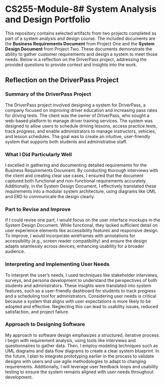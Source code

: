 # CS255-Module-8# System Analysis and Design Portfolio

This repository contains selected artifacts from two projects completed as part of a system analysis and design course. The included documents are the **Business Requirements Document** from Project One and the **System Design Document** from Project Two. These documents demonstrate the ability to gather customer requirements and design a system to meet those needs. Below is a reflection on the DriverPass project, addressing the provided questions to provide context and insights into the work.

## Reflection on the DriverPass Project

### Summary of the DriverPass Project
The DriverPass project involved designing a system for DriverPass, a company focused on improving driver education and increasing pass rates for driving tests. The client was the owner of DriverPass, who sought a web-based platform to manage driver training services. The system was designed to allow users to schedule driving lessons, access practice tests, track progress, and enable administrators to manage instructors, vehicles, and lesson schedules. The goal was to create an intuitive, user-friendly system that supports both students and administrative staff.

### What I Did Particularly Well
I excelled in gathering and documenting detailed requirements for the Business Requirements Document. By conducting thorough interviews with the client and creating clear use cases, I ensured that the document captured both functional and non-functional requirements accurately. Additionally, in the System Design Document, I effectively translated these requirements into a modular system architecture, using diagrams like UML and ERD to communicate the design clearly.

### Part to Revise and Improve
If I could revise one part, I would focus on the user interface mockups in the System Design Document. While functional, they lacked sufficient detail on user experience elements like accessibility features and responsive design. To improve, I would incorporate wireframes with annotations for accessibility (e.g., screen reader compatibility) and ensure the design adapts seamlessly across devices, enhancing usability for a broader audience.

### Interpreting and Implementing User Needs
To interpret the user’s needs, I used techniques like stakeholder interviews, surveys, and persona development to understand the perspectives of both students and administrators. These insights were translated into system features, such as a user-friendly dashboard for students to track progress and a scheduling tool for administrators. Considering user needs is critical because a system that aligns with user expectations is more likely to be adopted and effective. Neglecting this can lead to usability issues, reduced satisfaction, and project failure.

### Approach to Designing Software
My approach to software design emphasizes a structured, iterative process. I begin with requirement analysis, using tools like interviews and questionnaires to gather data. Then, I employ modeling techniques such as UML diagrams and data flow diagrams to create a clear system blueprint. In the future, I plan to integrate prototyping earlier in the process to validate designs with users and use agile methodologies to adapt to changing requirements. Additionally, I will leverage user feedback loops and usability testing to ensure the system remains aligned with user needs throughout development.
